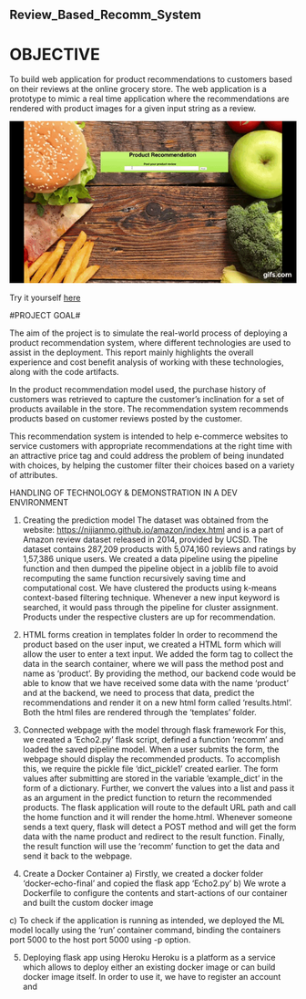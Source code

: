 ## Review_Based_Recomm_System

# OBJECTIVE

To build web application for product recommendations to customers based on their reviews at the online grocery store. The web application is a prototype to mimic a real time application where the recommendations are rendered with product images for a given input string as a review.


![Demo](Demo/demo.gif)

Try it yourself [here](https://productrecsystem.herokuapp.com/)

#PROJECT GOAL#

The aim of the project is to simulate the real-world process of deploying a product recommendation system, where different technologies are used to assist in the deployment. This report mainly highlights the overall experience and cost benefit analysis of working with these technologies, along with the code artifacts. 

In the product recommendation model used, the purchase history of customers was retrieved to capture the customer’s inclination for a set of products available in the store. The recommendation system recommends products based on customer reviews posted by the customer. 
 
This recommendation system is intended to help e-commerce websites to service customers with appropriate recommendations at the right time with an attractive price tag and could address the problem of being inundated with choices, by helping the customer filter their choices based on a variety of attributes.
     	 
HANDLING OF TECHNOLOGY & DEMONSTRATION IN A DEV ENVIRONMENT

1.	Creating the prediction model
The dataset was obtained from the website: https://nijianmo.github.io/amazon/index.html and is a part of Amazon review dataset released in 2014, provided by UCSD. The dataset contains 287,209 products with 5,074,160 reviews and ratings by 1,57,386 unique users. We created a data pipeline using the pipeline function and then dumped the pipeline object in a joblib file to avoid recomputing the same function recursively saving time and computational cost. We have clustered the products using k-means context-based filtering technique. Whenever a new input keyword is searched, it would pass through the pipeline for cluster assignment. Products under the respective clusters are up for recommendation.  
2.	HTML forms creation in templates folder
In order to recommend the product based on the user input, we created a HTML form which will allow the user to enter a text input. We added the form tag to collect the data in the search container, where we will pass the method post and name as ‘product’. By providing the method, our backend code would be able to know that we have received some data with the name ‘product’ and at the backend, we need to process that data, predict the recommendations and render it on a new html form called ‘results.html’. Both the html files are rendered through the ‘templates’ folder.
 

3.	Connected webpage with the model through flask framework
For this, we created a ‘Echo2.py’ flask script, defined a function ‘recomm’ and loaded the saved pipeline model. When a user submits the form, the webpage should display the recommended products. To accomplish this, we require the pickle file ‘dict_pickle1’ created earlier. The form values after submitting are stored in the variable ‘example_dict’ in the form of a dictionary. Further, we convert the values into a list and pass it as an argument in the predict function to return the recommended products. The flask application will route to the default URL path and call the home function and it will render the home.html. Whenever someone sends a text query, flask will detect a POST method and will get the form data with the name product and redirect to the result function. Finally, the result function will use the ‘recomm’ function to get the data and send it back to the webpage. 

 
4.	Create a Docker Container
a)	Firstly, we created a docker folder ‘docker-echo-final’ and copied the flask app ‘Echo2.py’
b)	We wrote a Dockerfile to configure the contents and start-actions of our container and built the custom docker image 
   
c)	To check if the application is running as intended, we deployed the ML model locally using the ‘run’ container command, binding the containers port 5000 to the host port 5000 using -p option. 
 
5.	Deploying flask app using Heroku
Heroku is a platform as a service which allows to deploy either an existing docker image or can build docker image itself. In order to use it, we have to register an account and 

